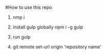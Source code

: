 #How to use this repo

1. nmp i

2. install gulp globally npm i -g gulp

3. run gulp

4. git remote set-url origin 'repository name'